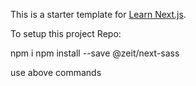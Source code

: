 This is a starter template for [Learn Next.js](https://nextjs.org/learn).

To setup this project Repo:

npm i
npm install --save @zeit/next-sass

use above commands
